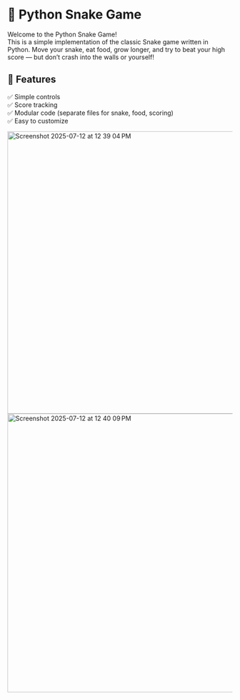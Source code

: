 # 🐍 Python Snake Game

Welcome to the Python Snake Game!  
This is a simple implementation of the classic Snake game written in Python. Move your snake, eat food, grow longer, and try to beat your high score — but don’t crash into the walls or yourself!

## 🚀 Features

✅ Simple controls  
✅ Score tracking  
✅ Modular code (separate files for snake, food, scoring)  
✅ Easy to customize


<img width="596" height="633" alt="Screenshot 2025-07-12 at 12 39 04 PM" src="https://github.com/user-attachments/assets/848d4efb-ae10-48c6-8b67-97be420a6697" />

<img width="599" height="625" alt="Screenshot 2025-07-12 at 12 40 09 PM" src="https://github.com/user-attachments/assets/ed06ea20-a039-4f4f-a350-4bede2221ce4" />
